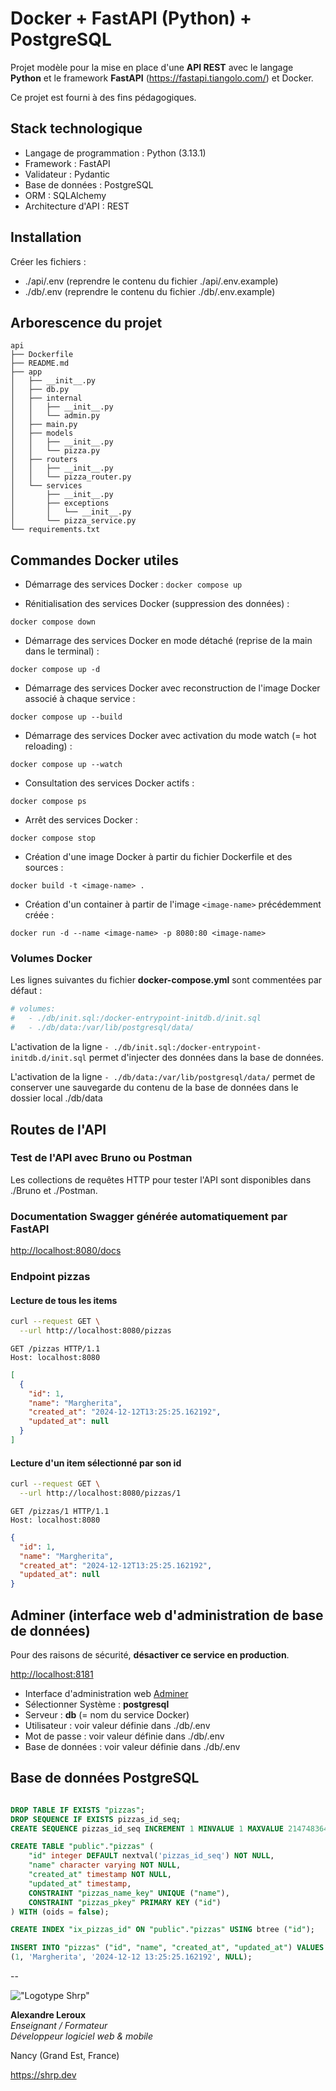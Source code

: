 # Docker + FastAPI (Python) + PostgreSQL

Projet modèle pour la mise en place d'une __API REST__ avec le langage __Python__ et le framework __FastAPI__ (<https://fastapi.tiangolo.com/>) et Docker.

Ce projet est fourni à des fins pédagogiques.

## Stack technologique

- Langage de programmation : Python (3.13.1)
- Framework : FastAPI
- Validateur : Pydantic
- Base de données : PostgreSQL
- ORM : SQLAlchemy
- Architecture d'API : REST

## Installation

Créer les fichiers :

- ./api/.env (reprendre le contenu du fichier ./api/.env.example)
- ./db/.env (reprendre le contenu du fichier ./db/.env.example)

## Arborescence du projet

```text
api
├── Dockerfile
├── README.md
├── app
│   ├── __init__.py
│   ├── db.py
│   ├── internal
│   │   ├── __init__.py
│   │   └── admin.py
│   ├── main.py
│   ├── models
│   │   ├── __init__.py
│   │   └── pizza.py
│   ├── routers
│   │   ├── __init__.py
│   │   └── pizza_router.py
│   └── services
│       ├── __init__.py
│       ├── exceptions
│       │   └── __init__.py
│       └── pizza_service.py
└── requirements.txt
```

## Commandes Docker utiles

- Démarrage des services Docker :
`docker compose up`

- Rénitialisation des services Docker (suppression des données) :

`docker compose down`

- Démarrage des services Docker en mode détaché (reprise de la main dans le terminal) :

`docker compose up -d`

- Démarrage des services Docker avec reconstruction de l'image Docker associé à chaque service :

`docker compose up --build`

- Démarrage des services Docker avec activation du mode watch (= hot reloading) :

`docker compose up --watch`

- Consultation des services Docker actifs :

`docker compose ps`

- Arrêt des services Docker :

`docker compose stop`

- Création d'une image Docker à partir du fichier Dockerfile et des sources :

`docker build -t <image-name> .`

- Création d'un container à partir de l'image `<image-name>` précédemment créée :

`docker run -d --name <image-name> -p 8080:80 <image-name>`

### Volumes Docker

Les lignes suivantes du fichier __docker-compose.yml__ sont commentées par défaut :

```YAML
# volumes:
#   - ./db/init.sql:/docker-entrypoint-initdb.d/init.sql
#   - ./db/data:/var/lib/postgresql/data/
```

L'activation de la ligne `- ./db/init.sql:/docker-entrypoint-initdb.d/init.sql` permet d'injecter des données dans la base de données.

L'activation de la ligne `- ./db/data:/var/lib/postgresql/data/` permet de conserver une sauvegarde du contenu de la base de données dans le dossier local ./db/data

## Routes de l'API

### Test de l'API avec Bruno ou Postman

Les collections de requêtes HTTP pour tester l'API sont disponibles dans ./Bruno et ./Postman.

### Documentation Swagger générée automatiquement par FastAPI

<http://localhost:8080/docs>

### Endpoint pizzas

#### Lecture de tous les items

```sh
curl --request GET \
  --url http://localhost:8080/pizzas
```

```http
GET /pizzas HTTP/1.1
Host: localhost:8080
```

```json
[
  {
    "id": 1,
    "name": "Margherita",
    "created_at": "2024-12-12T13:25:25.162192",
    "updated_at": null
  }
]
```

#### Lecture d'un item sélectionné par son id

```sh
curl --request GET \
  --url http://localhost:8080/pizzas/1
```

```http
GET /pizzas/1 HTTP/1.1
Host: localhost:8080
```

```json
{
  "id": 1,
  "name": "Margherita",
  "created_at": "2024-12-12T13:25:25.162192",
  "updated_at": null
}
```

## Adminer (interface web d'administration de base de données)

Pour des raisons de sécurité, __désactiver ce service en production__.

<http://localhost:8181>

- Interface d'administration web [Adminer](http://localhost:8181/?pgsql=db&username=pizzas&db=pizzas&ns=public)
- Sélectionner Système : __postgresql__
- Serveur : __db__ (= nom du service Docker)
- Utilisateur : voir valeur définie dans ./db/.env
- Mot de passe : voir valeur définie dans ./db/.env
- Base de données : voir valeur définie dans ./db/.env

## Base de données PostgreSQL

```SQL

DROP TABLE IF EXISTS "pizzas";
DROP SEQUENCE IF EXISTS pizzas_id_seq;
CREATE SEQUENCE pizzas_id_seq INCREMENT 1 MINVALUE 1 MAXVALUE 2147483647 CACHE 1;

CREATE TABLE "public"."pizzas" (
    "id" integer DEFAULT nextval('pizzas_id_seq') NOT NULL,
    "name" character varying NOT NULL,
    "created_at" timestamp NOT NULL,
    "updated_at" timestamp,
    CONSTRAINT "pizzas_name_key" UNIQUE ("name"),
    CONSTRAINT "pizzas_pkey" PRIMARY KEY ("id")
) WITH (oids = false);

CREATE INDEX "ix_pizzas_id" ON "public"."pizzas" USING btree ("id");

INSERT INTO "pizzas" ("id", "name", "created_at", "updated_at") VALUES
(1, 'Margherita', '2024-12-12 13:25:25.162192', NULL);
```

--

!["Logotype Shrp"](https://sherpa.one/images/sherpa-logotype.png)

__Alexandre Leroux__  
_Enseignant / Formateur_  
_Développeur logiciel web & mobile_

Nancy (Grand Est, France)

<https://shrp.dev>
